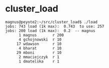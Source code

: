 cluster_load
==================================================================================

    magnus@peyote2:~/src/cluster_load$ ./load
    jobs: 743 load (1k max):  0.743  to use: 257
    jobs: 200 load (1k max):  0.2  -- magnus
          1 magnus       r 200        
          4 gchojnowski  r 10        
         17 wdawson      r 10        
          4 bharat       r 10        
         29 mboni        r 10        
          2 mmaciejczyk  r 1        
          1 dmatelska    r 1
